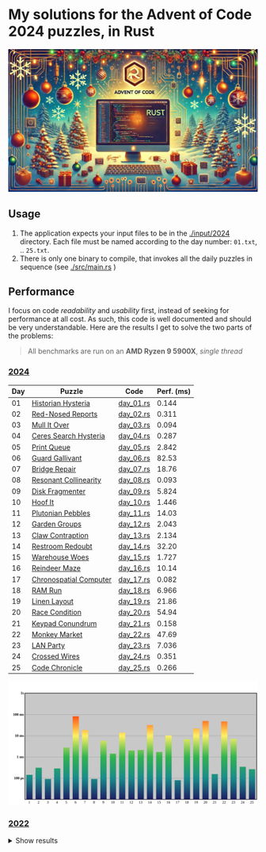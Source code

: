 # My solutions for the Advent of Code 2024 puzzles, in Rust

![AoC in Rust](./AoCRust.jpg)

## Usage

1. The application expects your input files to be in the [./input/2024](./input/2024) directory. Each file must be named according to the day number: `01.txt`, .. `25.txt`.
2. There is only one binary to compile, that invokes all the daily puzzles in sequence (see [./src/main.rs](./src/main.rs) )

## Performance

I focus on code *readability* and *usability* first, instead of seeking for performance at all cost. As such, this code is well documented and should be very understandable.
Here are the results I get to solve the two parts of the problems:

> All benchmarks are run on an **AMD Ryzen 9 5900X**, *single thread*

### [2024](https://adventofcode.com/2024)

| Day | Puzzle                                                         | Code                               | Perf. (ms) |
|-----|----------------------------------------------------------------|------------------------------------|------------|
| 01  | [Historian Hysteria](https://adventofcode.com/2024/day/1)      | [day_01.rs](./src/y2024/day_01.rs) | 0.144      |
| 02  | [Red-Nosed Reports](https://adventofcode.com/2024/day/2)       | [day_02.rs](./src/y2024/day_02.rs) | 0.311      |
| 03  | [Mull It Over](https://adventofcode.com/2024/day/3)            | [day_03.rs](./src/y2024/day_03.rs) | 0.094      |
| 04  | [Ceres Search Hysteria](https://adventofcode.com/2024/day/4)   | [day_04.rs](./src/y2024/day_04.rs) | 0.287      |
| 05  | [Print Queue](https://adventofcode.com/2024/day/5)             | [day_05.rs](./src/y2024/day_05.rs) | 2.842      |
| 06  | [Guard Gallivant](https://adventofcode.com/2024/day/6)         | [day_06.rs](./src/y2024/day_06.rs) | 82.53      |
| 07  | [Bridge Repair](https://adventofcode.com/2024/day/7)           | [day_07.rs](./src/y2024/day_07.rs) | 18.76      |
| 08  | [Resonant Collinearity](https://adventofcode.com/2024/day/8)   | [day_08.rs](./src/y2024/day_08.rs) | 0.093      |
| 09  | [Disk Fragmenter](https://adventofcode.com/2024/day/9)         | [day_09.rs](./src/y2024/day_09.rs) | 5.824      |
| 10  | [Hoof It](https://adventofcode.com/2024/day/10)                | [day_10.rs](./src/y2024/day_10.rs) | 1.446      |
| 11  | [Plutonian Pebbles](https://adventofcode.com/2024/day/11)      | [day_11.rs](./src/y2024/day_11.rs) | 14.03      |
| 12  | [Garden Groups](https://adventofcode.com/2024/day/12)          | [day_12.rs](./src/y2024/day_12.rs) | 2.043      |
| 13  | [Claw Contraption](https://adventofcode.com/2024/day/13)       | [day_13.rs](./src/y2024/day_13.rs) | 2.134      |
| 14  | [Restroom Redoubt](https://adventofcode.com/2024/day/14)       | [day_14.rs](./src/y2024/day_14.rs) | 32.20      |
| 15  | [Warehouse Woes](https://adventofcode.com/2024/day/15)         | [day_15.rs](./src/y2024/day_15.rs) | 1.727      |
| 16  | [Reindeer Maze](https://adventofcode.com/2024/day/16)          | [day_16.rs](./src/y2024/day_16.rs) | 10.14      |
| 17  | [Chronospatial Computer](https://adventofcode.com/2024/day/17) | [day_17.rs](./src/y2024/day_17.rs) | 0.082      |
| 18  | [RAM Run](https://adventofcode.com/2024/day/18)                | [day_18.rs](./src/y2024/day_18.rs) | 6.966      |
| 19  | [Linen Layout](https://adventofcode.com/2024/day/19)           | [day_19.rs](./src/y2024/day_19.rs) | 21.86      |
| 20  | [Race Condition](https://adventofcode.com/2024/day/20)         | [day_20.rs](./src/y2024/day_20.rs) | 54.94      |
| 21  | [Keypad Conundrum](https://adventofcode.com/2024/day/21)       | [day_21.rs](./src/y2024/day_21.rs) | 0.158      |
| 22  | [Monkey Market](https://adventofcode.com/2024/day/22)          | [day_22.rs](./src/y2024/day_22.rs) | 47.69      |
| 23  | [LAN Party](https://adventofcode.com/2024/day/23)              | [day_23.rs](./src/y2024/day_23.rs) | 7.036      |
| 24  | [Crossed Wires](https://adventofcode.com/2024/day/24)          | [day_24.rs](./src/y2024/day_24.rs) | 0.351      |
| 25  | [Code Chronicle](https://adventofcode.com/2024/day/25)         | [day_25.rs](./src/y2024/day_25.rs) | 0.266      |

![](./out/perfo-2024.svg)

### [2022](https://adventofcode.com/2022)

<details>
<summary>Show results</summary>

| Day | Puzzle                                                           | Code                               | Perf. (ms) |
|-----|------------------------------------------------------------------|------------------------------------|------------|
| 01  | [Calorie Counting](https://adventofcode.com/2022/day/1)          | [day_01.rs](./src/y2022/day_01.rs) | 0.081      |
| 02  | [Rock Paper Scissors](https://adventofcode.com/2022/day/2)       | [day_02.rs](./src/y2022/day_02.rs) | 0.090      |
| 03  | [Rucksack Reorganization](https://adventofcode.com/2022/day/3)   | [day_03.rs](./src/y2022/day_03.rs) | 0.072      |
| 04  | [Camp Cleanup](https://adventofcode.com/2022/day/4)              | [day_04.rs](./src/y2022/day_04.rs) | 0.115      |
| 05  | [Supply Stacks](https://adventofcode.com/2022/day/5)             | [day_05.rs](./src/y2022/day_05.rs) | 0.157      |
| 06  | [Tuning Trouble](https://adventofcode.com/2022/day/6)            | [day_06.rs](./src/y2022/day_06.rs) | 0.011      |
| 07  | [No Space Left On Device](https://adventofcode.com/2022/day/7)   | [day_07.rs](./src/y2022/day_07.rs) | 0.067      |
| ... | ...                                                              | ...                                | ...        |
| 15  | [Beacon Exclusion Zone](https://adventofcode.com/2022/day/15)    | [day_15.rs](./src/y2022/day_15.rs) | 0.114      |
| 16  | [Proboscidea Volcanium](https://adventofcode.com/2022/day/16)    | [day_16.rs](./src/y2022/day_16.rs) | 2.755      |
| 17  | [Pyroclastic Flow](https://adventofcode.com/2022/day/17)         | [day_17.rs](./src/y2022/day_17.rs) | 0.653      |
| 18  | [Boiling Boulders](https://adventofcode.com/2022/day/18)         | [day_18.rs](./src/y2022/day_18.rs) | 7.153      |
| 19  | [Not Enough Minerals](https://adventofcode.com/2022/day/19)      | [day_19.rs](./src/y2022/day_19.rs) | 40.15      |
| 20  | [Grove Positioning System](https://adventofcode.com/2022/day/20) | [day_20.rs](./src/y2022/day_20.rs) | 56.95      |
| 21  | [Monkey Math](https://adventofcode.com/2022/day/21)              | [day_21.rs](./src/y2022/day_21.rs) | 5.788      |
| 22  | [Monkey Map](https://adventofcode.com/2022/day/22)               | [day_22.rs](./src/y2022/day_22.rs) | 0.434      |
| 23  | [Unstable Diffusion](https://adventofcode.com/2022/day/23)       | [day_23.rs](./src/y2022/day_23.rs) | 711.1      |
| 24  | [Blizzard Basin](https://adventofcode.com/2022/day/24)           | [day_24.rs](./src/y2022/day_24.rs) | 55.07      |
| 25  | [Full of Hot Air](https://adventofcode.com/2022/day/25)          | [day_25.rs](./src/y2022/day_25.rs) | 0.017      |

![](./out/perfo-2022.svg)

</details>
